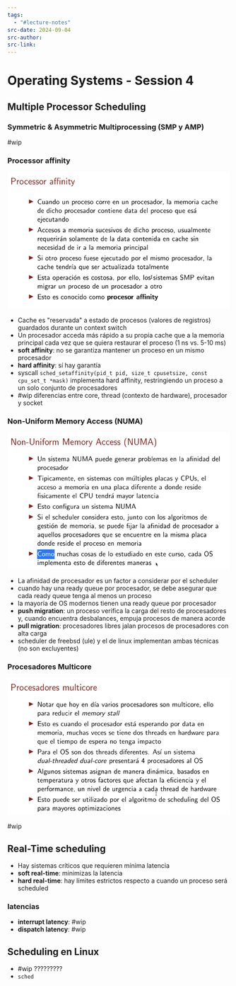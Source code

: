 ```yaml
---
tags:
  - "#lecture-notes"
src-date: 2024-09-04
src-author: 
src-link:
---
```

# Operating Systems - Session 4

## Multiple Processor Scheduling
### Symmetric & Asymmetric Multiprocessing (SMP y AMP)

#wip

### Processor affinity

![Pasted image 20241002150519](../../utilities/attachments/Pasted%20image%2020241002150519.png)

- Cache es "reservada" a estado de procesos (valores de registros) guardados durante un context switch
- Un procesador acceda más rápido a su propia cache que a la memoria principal cada vez que se quiera restaurar el proceso (1 ns vs. 5-10 ms)
 - **soft affinity**: no se garantiza mantener un proceso en un mismo procesador
 - **hard affinity**: sí hay garantía
 - syscall `sched_setaffinity(pid_t pid, size_t cpusetsize, const cpu_set_t *mask)` implementa hard affinity, restringiendo un proceso a un solo conjunto de procesadores
 - #wip diferencias entre core, thread (contexto de hardware), procesador y socket

### Non-Uniform Memory Access (NUMA)

![Pasted image 20241002152515](../../utilities/attachments/Pasted%20image%2020241002152515.png)

- La afinidad de procesador es un factor a considerar por el scheduler
- cuando hay una ready queue por procesador, se debe asegurar que cada ready queue tenga al menos un proceso
- la mayoría de OS modernos tienen una ready queue por procesador
- **push migration**: un proceso verifica la carga del resto de procesadores y, cuando encuentra desbalances, empuja procesos de manera acorde
- **pull migration**: procesadores libres jalan procesos de procesadores con alta carga
- scheduler de freebsd (ule) y el de linux implementan ambas técnicas (no son excluyentes)

### Procesadores Multicore

![Pasted image 20241002154207](../../utilities/attachments/Pasted%20image%2020241002154207.png)

#wip 

## Real-Time scheduling

- Hay sistemas críticos que requieren mínima latencia
- **soft real-time**: minimizas la latencia
- **hard real-time**: hay límites estrictos respecto a cuando un proceso será scheduled

### latencias

- **interrupt latency**: #wip
- **dispatch latency**: #wip

## Scheduling en Linux

- #wip ?????????
- `sched`
